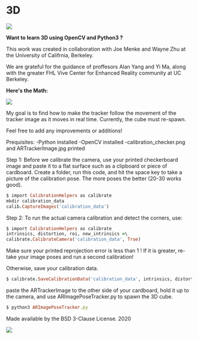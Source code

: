 # 3D

![](3DCube.png)

**Want to learn 3D using OpenCV and Python3 ?**

This work was created in collaboration with Joe Menke and Wayne Zhu at the University of Califrnia, Berkeley.

We are grateful for the guidance of proffesors Alan Yang and Yi Ma, along with the greater FHL Vive Center for Enhanced Reality community at UC Berkeley.

**Here's the Math:**

![](image2%20(1).png)

My goal is to find how to make the tracker follow the movement of the tracker image as it moves in real time. Currently, the cube must re-spawn. 

Feel free to add any improvements or additions!

Prequisites:
-Python installed
-OpenCV installed
-calibration_checker.png and ARTrackerImage.jpg printed

Step 1:
Before we calibrate the camera, use your printed checkerboard image and paste it to a flat surface such as a clipboard or piece of cardboard. Create a folder, run this code, and hit the space key to take a picture of the calibration pose. The more poses the better (20-30 works good).

``` ruby
$ import CalibrationHelpers as calibrate
mkdir calibration_data
calib.CaptureImages('calibration_data')
```

Step 2: To run the actual camera calibration and detect the corners, use:

``` ruby
$ import CalibrationHelpers as calibrate
intrinsics, distortion, roi, new_intrinsics =\
calibrate.CalibrateCamera('calibration_data', True)
```
Make sure your printed reprojection error is less than 1 ! If it is greater, re-take your image poses and run a second calibration!

Otherwise, save your calibration data.

``` ruby
$ calibrate.SaveCalibrationData('calibration_data', intrinsics, distortion, new_intrinsics, roi)
```

paste the ARTrackerImage to the other side of your cardboard, hold it up to the camera, and use ARImagePoseTracker.py to spawn the 3D cube.
``` ruby
$ python3 ARImagePoseTracker.py
```


Made available by the BSD 3-Clause License. 2020

![](omni_logo.gif)


